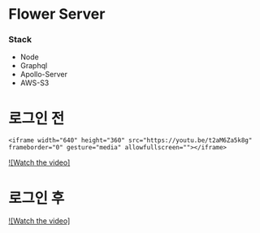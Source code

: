# Flower Server

### Stack

* Node
* Graphql
* Apollo-Server
* AWS-S3


# 로그인 전
```
<iframe width="640" height="360" src="https://youtu.be/t2aM6Za5k8g" frameborder="0" gesture="media" allowfullscreen=""></iframe>

```
[![Watch the video]](https://youtu.be/t2aM6Za5k8g)



# 로그인 후 

[![Watch the video]](https://youtu.be/C5jrrZ-R1Dc)
